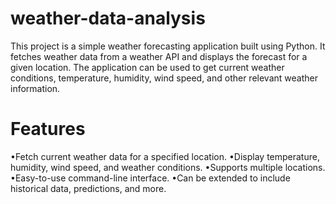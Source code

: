 # weather-data-analysis
This project is a simple weather forecasting application built using Python. It fetches weather data from a weather API and displays the forecast for a given location. The application can be used to get current weather conditions, temperature, humidity, wind speed, and other relevant weather information.

# Features
•Fetch current weather data for a specified location.
•Display temperature, humidity, wind speed, and weather conditions.
•Supports multiple locations.
•Easy-to-use command-line interface.
•Can be extended to include historical data, predictions, and more.
